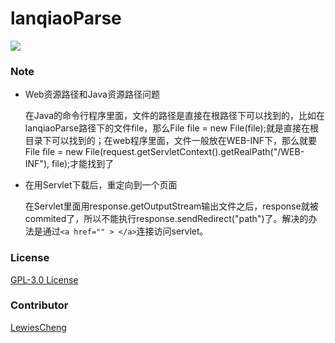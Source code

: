 # lanqiaoParse

![](https://travis-ci.org/JoyHwong/LanqiaoParse.svg?branch=master)


### Note

- Web资源路径和Java资源路径问题

  在Java的命令行程序里面，文件的路径是直接在根路径下可以找到的，比如在lanqiaoParse路径下的文件file，那么File file = new File(file);就是直接在根目录下可以找到的；在web程序里面，文件一般放在WEB-INF下，那么就要File file = new File(request.getServletContext().getRealPath("/WEB-INF"), file);才能找到了

- 在用Servlet下载后，重定向到一个页面

  在Servlet里面用response.getOutputStream输出文件之后，response就被commited了，所以不能执行response.sendRedirect("path")了。解决的办法是通过`<a href="" > </a>`连接访问servlet。

### License

[GPL-3.0 License](https://github.com/JoyHwong/lanqiaoParse/blob/master/LICENSE)

### Contributor

[LewiesCheng](https://github.com/LewiesCheng)

